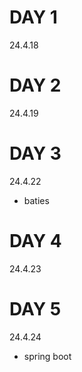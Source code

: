 # DAY 1
24.4.18

# DAY 2
24.4.19

# DAY 3
24.4.22

- baties

# DAY 4
24.4.23

# DAY 5
24.4.24

- spring boot
